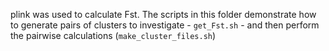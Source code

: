 plink was used to calculate Fst. The scripts in this folder demonstrate how to generate pairs of clusters to investigate - `get_Fst.sh` - and then perform the pairwise calculations (`make_cluster_files.sh`)

